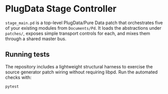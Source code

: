 # PlugData Stage Controller

`stage_main.pd` is a top-level PlugData/Pure Data patch that orchestrates five of your existing modules from `Documents/Pd`. It loads the abstractions under `patches/`, exposes simple transport controls for each, and mixes them through a shared master bus.

## Running tests

The repository includes a lightweight structural harness to exercise the source generator patch wiring without requiring libpd. Run the automated checks with:

```sh
pytest
```

